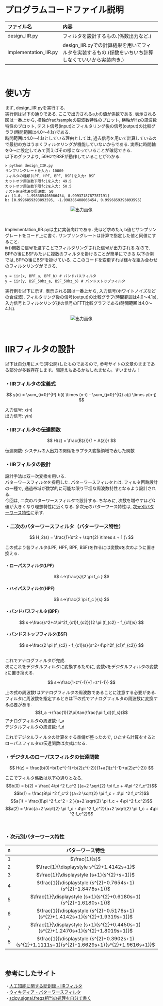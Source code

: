 # プログラムコードファイル説明
| ファイル名 | 内容 |
| :--- | :---|
| design_IIR.py | フィルタを設計するもの.(係数出力など.)| 
| Implementation_IIR.py | design_IIR.pyでの計算結果を用いてフィルタを実装するもの.(係数をいちいち計算しなくていいから実装向き.)| 

<br>

# 使い方
まず, design_IIR.pyを実行する. <br>
実行例は以下の通りである. ここで出力されるa,bの値が係数である.
表示される図は一番上から, 横軸がrad/sampleの周波数特性のプロット, 横軸がHzの周波数特性のプロット, テスト信号(input)とフィルタリング後の信号(output)の比較グラフ(時間範囲は4.0〜4.1s)である. <br>
時間範囲は4.0〜4.1sとしている理由としては, 過去信号を用いて計算しているので最初の方はうまくフィルタリングが機能していないからである. 実際に時間軸を0〜に設定してみて貰えばその様になっていることが確認できる.<br>
以下のグラフより, 50HzでBSFが動作していることがわかる.<br>

```
> python design_IIR.py
サンプリングレートを入力: 10000
フィルタの種類(LPF, HPF, BPF, BSF)を入力: BSF
カットオフ周波数下限fc1を入力: 49.5
カットオフ周波数下限fc2を入力: 50.5
テスト用正弦波の周波数: 50
a: [1.0, -1.998385408066454, 0.9993718787787191]
b: [0.9996859393893595, -1.998385408066454, 0.9996859393893595]
```

<div align="center">

![出力画像](./Figure_1.png)

</div>
<br>

Implementation_IIR.pyは主に実装向けである. 先ほど求めたa, b値とサンプリングレートをコード上に書く. サンプリングレートは計算で指定した値と同値にすること.<br>
iir()関数に信号を渡すことでフィルタリングされた信号が出力される.なので, BPFの後にBSFみたいに複数のフィルタを掛けることが簡単にできる.以下の例では, BPFの後にBSFを掛けている. ここのコードを変更すれば様々な組み合わせのフィルタリングができる.

```
y = iir(x, BPF_a, BPF_b) # バンドパスフィルタ
y = iir(y, BSF_50hz_a, BSF_50hz_b) # バンドストップフィルタ
```

実行例を以下に示す. 表示される図は一番上から, 入力信号(ホワイトノイズなどの合成波), フィルタリング後の信号(output)の比較グラフ(時間範囲は4.0〜4.1s), 入力信号とフィルタリング後の信号のFFT比較グラフである(時間範囲は4.0〜4.1s).
<br>


<div align="center">

![出力画像](./Figure_2.png)

</div>
<br>




# IIRフィルタの設計

以下は自分用にメモ(非公開)したものであるので, 参考サイトの文章のままである部分が多数存在します。間違えもあるかもしれません。すいません！

### ・IIRフィルタの定義式

$$ y(n) = \sum_{i=0}^{P} b(i) \times (n-i) - \sum_{j=0}^{Q} a(j) \times y(n-j) $$

入力信号: x(n)<br>
出力信号: y(n)<br>


### ・IIRフィルタの伝達関数

$$ H(z) = \frac{B(z)}{1 + A(z)}\ $$

伝達関数: システムの入出力の関係をラプラス変換領域で表した関数<br>


### ・IIRフィルタの設計
設計手法は双一次変換を用いる.<br>
バターワースフィルタを採用した. バターワースフィルタとは, フィルタ回路設計の一種で, 通過帯域が数学的に可能な限り平坦な周波数特性となるよう設計される.<br>
今回は, 二次のバターワースフィルタで設計する. ちなみに, 次数を増やすほどQ値が大きくなり理想特性に近くなる. 多次元のバターワース特性は, [次元別バターワース特性](#・次元別バターワース特性)に示す.

### ・二次のバターワースフィルタ（バターワース特性）
$$ H_2(s) = \frac{1}{s^2 + \sqrt{2} \times s + 1 }\ $$

この式より各フィルタ(LPF, HPF, BPF, BSF)を作るには変数sを次のように置き換える.<br>

#### ・ローパスフィルタ(LPF)
$$ s→\frac{s}{2 \pi f_c } $$
#### ・ハイパスフィルタ(HPF)
$$ s→\frac{2 \pi f_c }{s} $$
#### ・バンドパスフィルタ(BPF)
$$ s→\frac{s^2+4\pi^2f_{c1}f_{c2}}{2 \pi (f_{c2} - f_{c1})s} $$
#### ・バンドストップフィルタ(BSF)
$$ s→\frac{2 \pi (f_{c2} - f_{c1})s}{s^2+4\pi^2f_{c1}f_{c2}} $$

<br>
これでアナログフィルタが完成. <br>
次にこれをデジタルフィルタに変換するために, 変数sをデジタルフィルタの変数zに置き換える.

$$ s→\frac{1-z^{-1}}{1+z^{-1}} $$

上の式の周波数fはアナログフィルタの周波数であることに注意する必要がある. <br>
フィルタに周波数を指定するときは下の式でアナログフィルタの周波数に変換する必要がある.
$$f_a →\frac{1}{2\pi}tan(\frac{\pi f_d}{f_s})$$
アナログフィルタの周波数: f_a<br>
デジタルフィルタの周波数: f_d<br>

これでデジタルフィルタの計算をする準備が整ったので, ひたすら計算をするとローパスフィルタの伝達関数は次式になる.
<br>


### ・デジタルのローパスフィルタの伝達関数
$$ H(z) = \frac{b(0)+b(1)z^{-1}+b(2)z^{-2}}{1+a(1)z^{-1}+a(2)z^{-2}} $$

ここでフィルタ係数は以下の通りとなる.
$$b(0) = b(2) = \frac{ 4\pi ^2 f_c^2 }{a+2 \sqrt{2} \pi f_c + 4\pi ^2 f_c^2}$$
$$b(1) = \frac{8\pi ^2 f_c^2 }{a+2 \sqrt{2} \pi f_c + 4\pi ^2 f_c^2}$$
$$a(1) = \frac{8\pi ^2 f_c^2 - 2 }{a+2 \sqrt{2} \pi f_c + 4\pi ^2 f_c^2}$$
$$a(2) = \frac{a+2 \sqrt{2} \pi f_c - 4\pi ^2 f_c^2}{a+2 \sqrt{2} \pi f_c + 4\pi ^2 f_c^2}$$

<br>

### ・次元別バターワース特性

<div align="center">

| n | バターワース特性 |
| :--- | :---: |
| 1 | $\frac{1}{s}$ |
| 2 | $\frac{1}{\displaystyle s^{2}+1.4142s+1}$ |
| 3 | $\frac{1}{\displaystyle (s+1)(s^{2}+s+1)}$ |
| 4 | $\frac{1}{\displaystyle (s^{2}+0.7654s+1)(s^{2}+1.8478s+1)}$ |
| 5 | $\frac{1}{\displaystyle (s+1)(s^{2}+0.6180s+1)(s^{2}+1.6180s+1)}$ |
| 6 | $\frac{1}{\displaystyle (s^{2}+0.5176s+1)(s^{2}+1.4142s+1)(s^{2}+1.9319s+1)}$ |
| 7 | $\frac{1}{\displaystyle (s+1)(s^{2}+0.4450s+1)(s^{2}+1.2470s+1)(s^{2}+1.8019s+1)}$ |
| 8 | $\frac{1}{\displaystyle (s^{2}+0.3902s+1)(s^{2}+1.1111s+1)(s^{2}+1.6629s+1)(s^{2}+1.9616s+1)}$ |

</div>



<br>

## 参考にしたサイト
・[人工知能に関する断創録 - IIRフィルタ](https://aidiary.hatenablog.com/entry/20120103/1325594723)
<br>
・[ウィキディア - バターワースフィルタ](https://ja.wikipedia.org/wiki/%E3%83%90%E3%82%BF%E3%83%BC%E3%83%AF%E3%83%BC%E3%82%B9%E3%83%95%E3%82%A3%E3%83%AB%E3%82%BF)
<br>
・[scipy.signal.freqz相当の処理を自分で書く](https://wrist.hatenablog.com/entry/2015/01/21/005834)